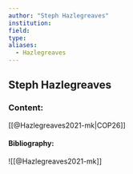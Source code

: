 ```yaml
---
author: "Steph Hazlegreaves"
institution:
field:
type:
aliases:
  - Hazlegreaves
---
```


## Steph Hazlegreaves

### Content:
[[@Hazlegreaves2021-mk|COP26]]

#### Bibliography:

![[@Hazlegreaves2021-mk]]